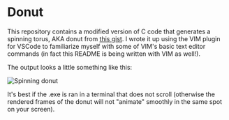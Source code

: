 # Donut

This repository contains a modified version of C code that generates a spinning torus, AKA donut from [this gist](https://gist.github.com/gcr/1075131). I wrote it up using the VIM plugin for VSCode to familiarize myself with some of VIM's basic text editor commands (in fact this README is being written with VIM as well!).

The output looks a little something like this:

![Spinning donut](https://i.imgur.com/0uCgIsw.gif)

It's best if the .exe is ran in a terminal that does not scroll (otherwise the rendered frames of the donut will not "animate" smoothly in the same spot on your screen).
